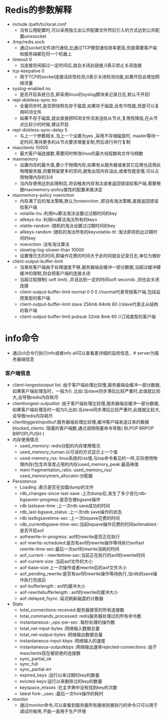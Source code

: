# Redis的参数解释

* include /path/to/local.conf
  * 当有公用配置时,可以采用独立出公共配置文件然后引入的方式达到公共配置unixsocket
* /tmp/redis.sock
  * 通过socket文件进行通信,比通过TCP模型通信效率更高,但是需要客户端和服务端都在同一个机器上
* timeout 0
  * 当连接空闲超过一定时间后,就会关闭此链接,0表示禁止关闭连接
* tcp-keepalive 0
  * 用于TCP的socket连接活跃性检测,0表示关闭检测功能,如果开启会增加网络流量
* syslog-enabled no
  * 是否开启系统日志,即采用linux的syslog模块来记录日志,默认不开启!
* repl-diskless-sync no
  * 全量同步时,是否把快照先存于磁盘,如果存于磁盘,会有10性能,但是可以复用RDB文件
  * 如果不存于磁盘,就会直接把RDB文件流发送给从节点,复用性降低,在从节点比较少的时候,建议开启
* repl-diskless-sync-delay 5
  * 与上一个参数相关,当上一个设置为yes ,采用不存储磁盘时, master等待一定时间,等待更多的从节点要求增量复制,然后进行并行复制
* maxclients 10000
  * 最大客户端连接数,需要同时修改linux的最大线程数和文件句柄数
* maxmemory
  * 设置内存的最大值,要小于物理内存,如果有从服务器或者其它应用也适用此物理服务器,则要预留更多的空间,避免出现内存溢出,或者性能变慢,可以占用物理内存的3/4
  * 当内存使用达到此限制后,将会触发内存淘汰或者返回错误给客户端,需要根据maxmemory-policy属性的配置来做决定
* maxmemory-policy noeviction
  * 内存满了后的淘汰策略,默认为noeviction ,即没有淘汰策略,直接返回错误给客户端
  * volatile-lru :利用lru算法淘汰设置过过期时间的key
  * allkeys-lru :利用lru算法淘汰所有的keyv
  * olatile-random :随机的淘汰设置过过期时间的key
  * allkeys-random :随机的淘汰所有的keyvolatile-ttl :淘汰即将到达过期时间的key
  * noeviction :没有淘汰算法
  * slowlog-log-slower-than 10000
  * 设置慢日志的时间,即操作花费的时间大于此时间就会记录日志,单位为微妙
* client-output-buffer-limit
  * 当某些客户端由于处理速度不够,服务器端会缓冲一部分数据,当超过缓冲硬缓冲的限制,则会把客户端的连接关闭
  * 当超过软限制( soft limit) ,并且达到一定的时间soft seconds ,则也会关闭连接
  * client-output-buffer-limit normal 0 0 0 //normal代表常规客户端,包括监控类型的客户端
  * client-output-buffer-limit slave 256mb 64mb 60 //slave代表主从结构的客户端
  * client-output-buffer-limit pubsub 32mb 8mb 60 //订阅类型的客户端

# info命令

* 通过cli合令行执行info或者info all可以查看更详细的监控信息，# server为服务器端信息

### 客户端信息

* client-longestoutput list :由于客户端处理比较慢,服务器端会缓冲一部分数据,如果客户端处理及时，一般为0, 比如:当slave同步滞后比较严重时,此值就比较大,会导致redis内存耗尽
* clientlongest-outputlist :由于客户端处理比较慢,服务器端会缓冲一部分数据,如果客户端处理及时一般为0,比如:当slave同步滞后比较严重时,此值就比较大,会导致redis内存耗尽
* clientbiggestinputbuf:服务器端处理比较慢,缓冲客户端发送过来的数据blocked_clients :阻塞的客户端数,通过调用阻塞命令导致( BLPOP BRPOP BRPOPLPUSH )
* 内存使用情况
  * used_memory: redis分配的内存使用情况
  * used_memory_human:以可读的方式显示上一个值
  * used-memory_rss: linux系统的rss值,与top命令看见的一样,实际使用物理内存(包含共享库占用的内存)used_memory_peak:最高峰值
  * mem fragmentation_ratio: used_memory_rss/ used_memorymem_allocator:分配器
* Persistence
  * Loading :表示是否在加载dump的文件
  * rdb_changes-since-last-save :上次dump后,发生了多少变化rdb-bgsavein-progress:是否在做bgsave操作
  * rdb lastsave-time :上一次rdb save成功的时间
  * rdb_last-bgsave_status :上一次rdb save操作的状态
  * rdb lastbgsavetime-sec :上一次bqsave花费的时间
  * rdb_currentbgsave-time-sec:当前bqsave操作花费的时间aofenabled :是否开启aof
  * aofrewrite-in-progress: aof的rewrite是否正在执行
  * aof rewrite-scheduled:是否有aof的rewrite操作等待执行aoflast rewrite-time-sec:最后一次aof的rewrite消耗的时间
  * aof_current - rewritetime-sec:当前正在执行的aof的rewrite时间
  * aof-current-size :当前aof文件的大小
  * aof-base-size:上一次操作或者rewrite后的aof文件大小
  * aof_pending_rewrite:是否有aof的rewrite操作等待执行,当rdb的save操作执行完成后
  * aof-bufferlength : aof的缓冲大小
  * aof-rewritebufferlength : aof的rewrite的缓冲大小
  * aof-delayed_fsync :延迟刷新磁盘的计数器
* Stats
  * total_connections-received:服务器接受的所有连接数
  * total_commands_processed: redis服务器处理过的所有命令数
  * instantaneous-_ops-per-sec :每秒处理的操作数
  * total_net-input-bytes :网络输入数据总量
  * total_net-output-bytes :网络输出数据总量
  * instantaneous-input-kbps :网络输入的速度
  * instantaneous-outputkbps :网络输出速率rejected-connections :由于maxclients现在被拒绝的连接数
  * sync_partial_ok
  * sync_full
  * sync_partial err
  * expired_keys :运行以来过期的key的数量
  * evicted-keys:运行以来删除过的key的数量
  * keyspace_misses :在主字典中没有找到key的次数
  * latest fork-_usec :最后一次fork操作的耗时
* monitor
  * 通过monitor命令,可以查看到服务器所有接收到被执行的命令只可以用于调试时候用,不能一直用于生产环境
